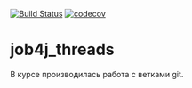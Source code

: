 [![Build Status](https://app.travis-ci.com/Azamat-Sult/job4j_threads.svg?branch=master)](https://app.travis-ci.com/Azamat-Sult/job4j_threads)
[![codecov](https://codecov.io/gh/Azamat-Sult/job4j_threads/branch/master/graph/badge.svg?token=9G700OH1JV)](https://codecov.io/gh/Azamat-Sult/job4j_threads)

# job4j_threads

В курсе производилась работа с ветками git.
